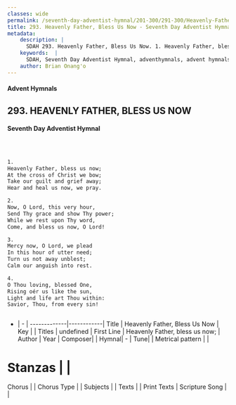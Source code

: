 ```yaml
---
classes: wide
permalink: /seventh-day-adventist-hymnal/201-300/291-300/Heavenly-Father,-Bless-Us-Now/
title: 293. Heavenly Father, Bless Us Now - Seventh Day Adventist Hymnal
metadata:
    description: |
      SDAH 293. Heavenly Father, Bless Us Now. 1. Heavenly Father, bless us now; At the cross of Christ we bow; Take our guilt and grief away; Hear and heal us now, we pray.
    keywords:  |
      SDAH, Seventh Day Adventist Hymnal, adventhymnals, advent hymnals, Heavenly Father, Bless Us Now, Heavenly Father, bless us now; 
    author: Brian Onang'o
---
```


#### Advent Hymnals
## 293. HEAVENLY FATHER, BLESS US NOW
#### Seventh Day Adventist Hymnal

```txt



1.
Heavenly Father, bless us now;
At the cross of Christ we bow;
Take our guilt and grief away;
Hear and heal us now, we pray.

2.
Now, O Lord, this very hour,
Send Thy grace and show Thy power;
While we rest upon Thy word,
Come, and bless us now, O Lord!

3.
Mercy now, O Lord, we plead
In this hour of utter need;
Turn us not away unblest;
Calm our anguish into rest.

4.
O Thou loving, blessed One,
Rising oér us like the sun,
Light and life art Thou within:
Savior, Thou, from every sin!



```

- |   -  |
-------------|------------|
Title | Heavenly Father, Bless Us Now |
Key |  |
Titles | undefined |
First Line | Heavenly Father, bless us now; |
Author | 
Year | 
Composer|  |
Hymnal|  - |
Tune|  |
Metrical pattern | |
# Stanzas |  |
Chorus |  |
Chorus Type |  |
Subjects |  |
Texts |  |
Print Texts | 
Scripture Song |  |
  
